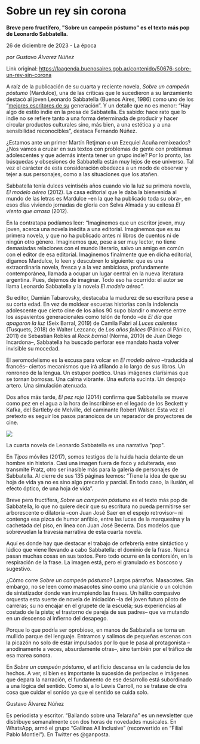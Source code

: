 # Sobre un rey sin corona

**Breve pero fructífero, "Sobre un campeón póstumo" es el texto más pop de Leonardo Sabbatella.**

26 de diciembre de 2023 - La época

_por Gustavo Álvarez Núñez_

Link original: https://laagenda.buenosaires.gob.ar/contenido/50676-sobre-un-rey-sin-corona



A raíz de la publicación de su cuarta y reciente novela, *Sobre un campeón póstumo* (Mardulce), una de las críticas que le sucedieron a su lanzamiento destacó al joven Leonardo Sabbatella (Buenos Aires, 1986) como uno de los “[mejores escritores de su](https://revistaeldiletante.com/trabajos/sobre-un-campeon-postumo) generación”. Y un detalle que no es menor: “Hay algo de estilo indie en la prosa de Sabbatella. Es sabido: hace rato que lo indie no se refiere tanto a una forma determinada de producir y hacer circular productos culturales sino, más bien, a una estética y a una sensibilidad reconocibles”, destaca Fernando Núñez.




¿Estamos ante un primer Martín Retjman o un Ezequiel Acuña remixeados? ¿Nos vamos a cruzar en sus textos con problemas de gente con problemas adolescentes y que además intenta tener un grupo indie? Por lo pronto, las búsquedas y obsesiones de Sabbatella están muy lejos de ese universo. Tal vez el carácter de esta consideración obedezca a un modo de observar y tejer a sus personajes, como a las situaciones que los atañen.




Sabbatella tenía dulces veintiséis años cuando vio la luz su primera novela, *El modelo aéreo* (2012). La casa editorial que le daba la bienvenida al mundo de las letras es Mardulce –en la que ha publicado toda su obra–, en esos días viviendo jornadas de gloria con Selva Almada y su exitosa *El viento que arrasa* (2012).




En la contratapa podíamos leer: “Imaginemos que un escritor joven, muy joven, acerca una novela inédita a una editorial. Imaginemos que es su primera novela, y que no ha publicado antes ni libros de cuentos ni de ningún otro género. Imaginemos que, pese a ser muy lector, no tiene demasiadas relaciones con el mundo literario, salvo un amigo en común con el editor de esa editorial. Imaginemos finalmente que en dicha editorial, digamos Mardulce, lo leen y descubren lo siguiente: que es una extraordinaria novela, fresca y a la vez ambiciosa, profundamente contemporánea, llamada a ocupar un lugar central en la nueva literatura argentina. Pues, dejemos de imaginar. Todo eso ha ocurrido: el autor se llama Leonardo Sabbatella y la novela *El modelo aéreo*”.




Su editor, Damián Tabarovsky, destacaba la madurez de su escritura pese a su corta edad. En vez de moldear escuetas historias con la indolencia adolescente que cierto cine de los años 90 supo blandir o moverse entre los aspavientos generacionales como telón de fondo –de *El día que apagaron la luz* (Seix Barral, 2019) de Camila Fabri al *Luces calientes* (Tusquets, 2018) de Walter Lezcano; de *Los años felices* (Pánico al Pánico, 2011) de Sebastián Robles al *Rock barrial* (Norma, 2010) de Juan Diego Incardona–, Sabbatella ha buscado perforar ese mandato hasta volver invisible su mocedad.




El aeromodelismo es la excusa para volcar en *El modelo aéreo* –traducida al francés– ciertos mecanismos que irá afilando a lo largo de sus libros. Un ronroneo de la lengua. Un estupor poético. Unas imágenes clarísimas que se tornan borrosas. Una calma vibrante. Una euforia sucinta. Un despojo artero. Una simulación atenuada.




Dos años más tarde, *El pez rojo* (2014) confirma que Sabbatella se mueve como pez en el agua a la hora de inscribirse en el legado de los Beckett y Kafka, del Bartleby de Melville, del caminante Robert Walser. Esta vez el pretexto es seguir los pasos paranoicos de un reparador de proyectores de cine.




![](https://cdn.feater.me/files/images/3344541/d54d1f13-0d8c-49f7-bd41-1d137349c871.jpeg)




La cuarta novela de Leonardo Sabbatella es una narrativa "pop".




En *Tipos* móviles (2017), somos testigos de la huida hacia delante de un hombre sin historia. Casi una imagen fuera de foco y adulterada, eso transmite Pratz, otro ser inasible más para la galería de personajes de Sabbatella. Al cierre de sus 135 páginas leemos: “Tiene la idea de que su hoja de vida ya no es sino algo precario y parcial. En todo caso, la ilusión, el efecto óptico, de una hoja de vida”.




Breve pero fructífera, *Sobre un campeón póstumo* es el texto más pop de Sabbatella, lo que no quiere decir que su escritura no pueda permitirse ser arborescente o dilatoria –con Juan José Saer en el espejo retrovisor– ni contenga esa pizca de humor anfibio, entre las luces de la marquesina y la cachetada del piso, en línea con Juan José Becerra. Dos modelos que sobrevuelan la travesía narrativa de esta cuarta novela.




Aquí es donde hay que destacar el trabajo de orfebrería entre sintáctico y lúdico que viene llevando a cabo Sabbatella: el dominio de la frase. Nunca pasan muchas cosas en sus textos. Pero todo ocurre en la contorsión, en la respiración de la frase. La imagen está, pero el granulado es boscoso y sugestivo.




¿Cómo corre *Sobre un campeón póstumo*? Largos párrafos. Masacotes. Sin embargo, no se leen como masacotes sino como una planicie o un colchón de sintetizador donde van irrumpiendo las frases. Un hálito compasivo orquesta esta suerte de novela de iniciación –la del joven futuro piloto de carreras; su no encajar en el grupete de la escuela; sus experiencias al costado de la pista; el trastorno de pareja de sus padres– que va mutando en un descenso al infierno del desapego.




Porque lo que podría ser oprobioso, en manos de Sabbatella se torna un mullido parque del lenguaje. Entramos y salimos de pequeñas escenas con la picazón no solo de estar impulsados por lo que le pasa al protagonista –anodinamente a veces, absurdamente otras–, sino también por el tráfico de esa marea sonora.




En *Sobre un campeón póstumo*, el artificio descansa en la cadencia de los hechos. A ver, si bien es importante la sucesión de peripecias e imágenes que depara la narración, el fundamento de ese desarrollo está subordinado a una lógica del sentido. Como si, a lo Lewis Carroll, no se tratase de otra cosa que cuidar el sonido ya que el sentido se cuida solo.




Gustavo Álvarez Núñez




Es periodista y escritor. “Bailando sobre una Telaraña” es un newsletter que distribuye semanalmente con dos horas de novedades musicales. En WhatsApp, armó el grupo “Gallinas All Inclusive” (reconvertido en “Filial Pablo Montiel”). En Twitter es @ganposta.




